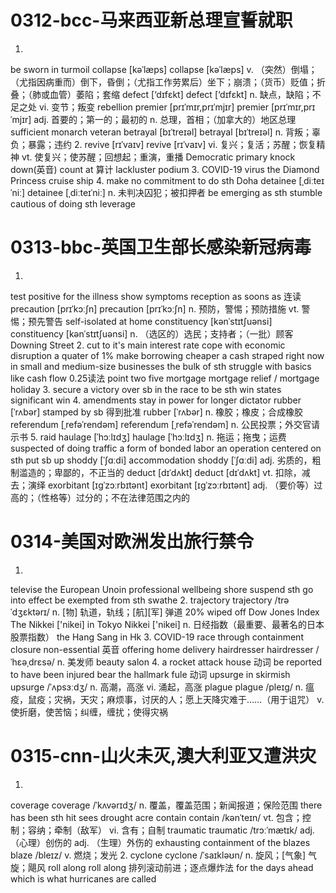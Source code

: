 # 0312-bcc-马来西亚新总理宣誓就职
1.
be sworn in
turmoil
collapse [kəˈlæps]
collapse [kəˈlæps] v. （突然）倒塌；（尤指因病重而）倒下，昏倒；（尤指工作劳累后）坐下；崩溃；（货币）贬值；折叠；（肺或血管）萎陷；套缩
defect [‘dɪfɛkt]
defect [‘dɪfɛkt] n. 缺点，缺陷；不足之处 vi. 变节；叛变
rebellion
premier [prɪˈmɪr,prɪˈmjɪr]
premier [prɪˈmɪr,prɪˈmjɪr] adj. 首要的；第一的；最初的 n. 总理，首相；（加拿大的）地区总理
sufficient
monarch
veteran
betrayal [bɪˈtreɪəl]
betrayal [bɪˈtreɪəl] n. 背叛；辜负；暴露；违约
2.
revive [rɪˈvaɪv]
revive [rɪˈvaɪv] vi. 复兴；复活；苏醒；恢复精神 vt. 使复兴；使苏醒；回想起；重演，重播
Democratic primary
knock down(英音)
count at 算计
lackluster
podium
3.
COVID-19 virus
the Diamond Princess cruise ship
4.
make no commitment to do sth
Doha
detainee [ˌdiːteɪˈniː]
detainee [ˌdiːteɪˈniː] n. 未判决囚犯；被扣押者
be emerging as sth
stumble
cautious of doing sth
leverage

# 0313-bbc-英国卫生部长感染新冠病毒
1.
test positive for the illness
show symptoms
reception
as soons as 连读
precaution [prɪˈkɔːʃn]
precaution [prɪˈkɔːʃn] n. 预防，警惕；预防措施 vt. 警惕；预先警告
self-isolated at home
constituency [kənˈstɪtʃuənsi]
constituency [kənˈstɪtʃuənsi] n. （选区的）选民；支持者；（一批）顾客
Downing Street
2.
cut to it's main interest rate
cope with
economic disruption
a quater of 1%
make borrowing cheaper
a cash straped right now
in small and medium-size businesses
the bulk of sth
struggle with basics like cash flow
0.25读法 point two five
mortgage
mortgage relief /  mortgage holiday
3.
secure a victory over sb in the race to be sth
win states
significant win
4.
amendments
stay in power for longer
dictator
rubber [ˈrʌbər] stamped by sb 得到批准
rubber [ˈrʌbər] n. 橡胶；橡皮；合成橡胶
referendum [ˌrefəˈrendəm]
referendum [ˌrefəˈrendəm] n. 公民投票；外交官请示书
5.
raid
haulage [ˈhɔːlɪdʒ]
haulage [ˈhɔːlɪdʒ] n. 拖运；拖曳；运费
suspected of doing
traffic
a form of bonded labor
an operation centered on sth
put sb up
shoddy [ˈʃɑːdi] accommodation
shoddy [ˈʃɑːdi] adj. 劣质的，粗制滥造的；卑鄙的，不正当的
deduct [dɪˈdʌkt]
deduct [dɪˈdʌkt] vt. 扣除，减去；演绎
exorbitant [ɪɡˈzɔːrbɪtənt]
exorbitant [ɪɡˈzɔːrbɪtənt] adj. （要价等）过高的；（性格等）过分的；不在法律范围之内的

# 0314-美国对欧洲发出旅行禁令
1.
televise
the European Unoin
professional
wellbeing
shore
suspend sth
go into effect
be exempted from sth
swathe
2.
trajectory
trajectory /trəˈdʒɛktərɪ/ n. [物] 轨道，轨线；[航][军] 弹道
20% wiped off
Dow Jones Index
The Nikkei ['nikei] in Tokyo
Nikkei ['nikei] n. 日经指数（最重要、最著名的日本股票指数）
the Hang Sang in Hk
3.
COVID-19
race through
containment
closure
non-essential 英音
offering home delivery
hairdresser
hairdresser /ˈhɛəˌdrɛsə/ n. 美发师
beauty salon
4.
a rocket attack
house 动词
be reported to have been injured
bear the hallmark
fule 动词
upsurge in skirmish
upsurge /ˈʌpsɜːdʒ/ n. 高潮，高涨  vi. 涌起，高涨
plague
plague /pleɪɡ/ n. 瘟疫，鼠疫；灾祸，天灾；麻烦事，讨厌的人；愿上天降灾难于……（用于诅咒）  v. 使折磨，使苦恼；纠缠，缠扰；使得灾祸

# 0315-cnn-山火未灭,澳大利亚又遭洪灾
1.
coverage
coverage /ˈkʌvərɪdʒ/ n. 覆盖，覆盖范围；新闻报道；保险范围
there has been sth
hit
sees
drought
acre
contain
contain /kənˈteɪn/ vt. 包含；控制；容纳；牵制（敌军）  vi. 含有；自制
traumatic
traumatic /trɔːˈmætɪk/ adj. （心理）创伤的  adj. （生理）外伤的
exhausting
containment of the blazes
blaze /bleɪz/ v. 燃烧；发光
2.
cyclone
cyclone /ˈsaɪkləʊn/ n. 旋风；[气象] 气旋；飓风
roll along
roll along  排列滚动前进；逐点爆炸法
for the days ahead
which is what hurricanes are called
